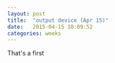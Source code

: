```yaml
---
layout: post
title:  "output device (Apr 15)"
date:   2015-04-15 10:09:52
categories: weeks
---
```

That's a first


 
 


